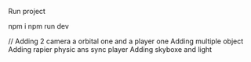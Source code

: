 Run project 

npm i 
npm run dev 

//
Adding 2 camera a orbital one and a player one
Adding multiple object 
Adding rapier physic ans sync player
Adding skyboxe and light